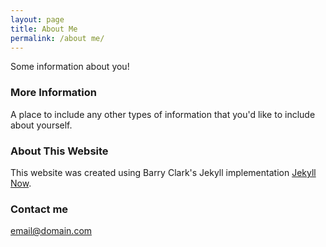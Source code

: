 ```yaml
---
layout: page
title: About Me
permalink: /about me/
---
```


Some information about you!

### More Information

A place to include any other types of information that you'd like to include about yourself.

### About This Website
This website was created using Barry Clark's Jekyll implementation [Jekyll Now](https://github.com/barryclark/jekyll-now). 

### Contact me

[email@domain.com](mailto:email@domain.com)
